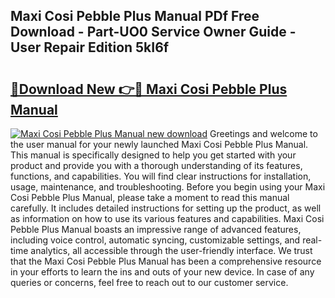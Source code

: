 ## Maxi Cosi Pebble Plus Manual PDf Free Download - Part-UO0 Service Owner Guide - User Repair Edition 5kI6f

# <h2><a href="http://cf17367.oget.top/?id=Maxi+Cosi+Pebble+Plus+Manual">🔗Download New 👉🔴 Maxi Cosi Pebble Plus Manual</a></h2>

[![Maxi Cosi Pebble Plus Manual new download](https://i.imgur.com/5g1atiW.png)](http://cf17367.oget.top/?id=Maxi+Cosi+Pebble+Plus+Manual)
Greetings and welcome to the user manual for your newly launched Maxi Cosi Pebble Plus Manual. This manual is specifically designed to help you get started with your product and provide you with a thorough understanding of its features, functions, and capabilities. You will find clear instructions for installation, usage, maintenance, and troubleshooting. Before you begin using your Maxi Cosi Pebble Plus Manual, please take a moment to read this manual carefully. It includes detailed instructions for setting up the product, as well as information on how to use its various features and capabilities. Maxi Cosi Pebble Plus Manual boasts an impressive range of advanced features, including voice control, automatic syncing, customizable settings, and real-time analytics, all accessible through the user-friendly interface. We trust that the Maxi Cosi Pebble Plus Manual has been a comprehensive resource in your efforts to learn the ins and outs of your new device. In case of any queries or concerns, feel free to reach out to our customer service.
